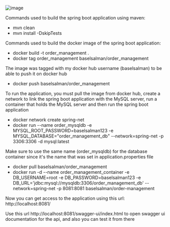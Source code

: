 ![image](https://github.com/BaselSalman/order-management/assets/107203501/4bff6edb-fbcb-4199-beab-a7fe02a88628)


Commands used to build the spring boot application using maven:
-  mvn clean
-  mvn install -DskipTests

Commands used to build the docker image of the spring boot application:
-  docker build -t order_management .
-  docker tag order_management baselsalman/order_management

The image was tagged with my docker hub username (baselsalman) to be able to push it on docker hub
-  docker push baselsalman/order_management

To run the application, you must pull the image from docker hub, create a network to link the spring boot application with the MySQL server, run a container that holds the MySQL server and then run the spring boot application
-  docker network create spring-net
-  docker run --name order_mysqldb -e MYSQL_ROOT_PASSWORD=baselsalman123 -e MYSQL_DATABASE="order_management_db" --network=spring-net -p 3306:3306 -d mysql:latest

Make sure to use the same name (order_mysqldb) for the database container since it's the name that was set in application.properties file
- docker pull baselsalman/order_management
- docker run -d --name order_management_container -e DB_USERNAME=root -e DB_PASSWORD=baselsalman123 -e DB_URL='jdbc:mysql://mysqldb:3306/order_management_db' --network=spring-net  -p 8081:8081 baselsalman/order-management

Now you can get access to the application using this url: http://localhost:8081/

Use this url http://localhost:8081/swagger-ui/index.html to open swagger ui documentation for the api, and also you can test it from there
